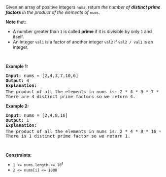 <p>Given an array of positive integers <code>nums</code>, return <em>the number of <strong>distinct prime factors</strong> in the product of the elements of</em> <code>nums</code>.</p>

<p><strong>Note</strong> that:</p>

<ul>
	<li>A number greater than <code>1</code> is called <strong>prime</strong> if it is divisible by only <code>1</code> and itself.</li>
	<li>An integer <code>val1</code> is a factor of another integer <code>val2</code> if <code>val2 / val1</code> is an integer.</li>
</ul>

<p>&nbsp;</p>
<p><strong class="example">Example 1:</strong></p>

<pre><strong>Input:</strong> nums = [2,4,3,7,10,6]
<strong>Output:</strong> 4
<strong>Explanation:</strong>
The product of all the elements in nums is: 2 * 4 * 3 * 7 * 10 * 6 = 10080 = 2<sup>5</sup> * 3<sup>2</sup> * 5 * 7.
There are 4 distinct prime factors so we return 4.
</pre>

<p><strong class="example">Example 2:</strong></p>

<pre><strong>Input:</strong> nums = [2,4,8,16]
<strong>Output:</strong> 1
<strong>Explanation:</strong>
The product of all the elements in nums is: 2 * 4 * 8 * 16 = 1024 = 2<sup>10</sup>.
There is 1 distinct prime factor so we return 1.
</pre>

<p>&nbsp;</p>
<p><strong>Constraints:</strong></p>

<ul>
	<li><code>1 &lt;= nums.length &lt;= 10<sup>4</sup></code></li>
	<li><code>2 &lt;= nums[i] &lt;= 1000</code></li>
</ul>
